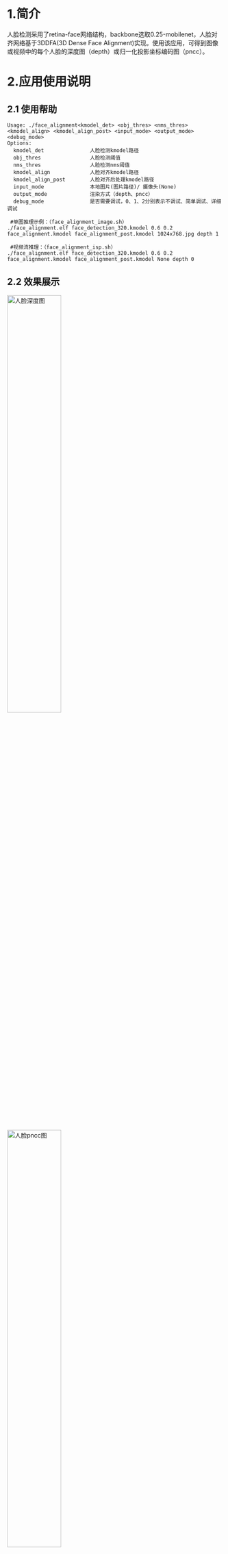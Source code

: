 # 1.简介

人脸检测采用了retina-face网络结构，backbone选取0.25-mobilenet，人脸对齐网络基于3DDFA(3D Dense Face Alignment)实现。使用该应用，可得到图像或视频中的每个人脸的深度图（depth）或归一化投影坐标编码图（pncc）。

# 2.应用使用说明

## 2.1 使用帮助

```
Usage: ./face_alignment<kmodel_det> <obj_thres> <nms_thres> <kmodel_align> <kmodel_align_post> <input_mode> <output_mode> <debug_mode>
Options:
  kmodel_det               人脸检测kmodel路径
  obj_thres                人脸检测阈值
  nms_thres                人脸检测nms阈值
  kmodel_align             人脸对齐kmodel路径
  kmodel_align_post        人脸对齐后处理kmodel路径
  input_mode               本地图片(图片路径)/ 摄像头(None)
  output_mode              渲染方式（depth、pncc）
  debug_mode               是否需要调试，0、1、2分别表示不调试、简单调试、详细调试
 
 #单图推理示例：（face_alignment_image.sh）
./face_alignment.elf face_detection_320.kmodel 0.6 0.2 face_alignment.kmodel face_alignment_post.kmodel 1024x768.jpg depth 1

 #视频流推理：（face_alignment_isp.sh）
./face_alignment.elf face_detection_320.kmodel 0.6 0.2 face_alignment.kmodel face_alignment_post.kmodel None depth 0
```
## 2.2 效果展示

<img src="https://kendryte-download.canaan-creative.com/k230/downloads/doc_images/ai_demo/face_alignment/face_depth.jpg" alt="人脸深度图" width="50%" height="50%"/>

<img src="https://kendryte-download.canaan-creative.com/k230/downloads/doc_images/ai_demo/face_alignment/face_pncc.jpg" alt="人脸pncc图" width="50%" height="50%"/>


